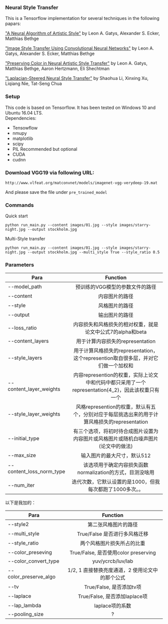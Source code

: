 ### Neural Style Transfer 
This is a Tensorflow implementation for several techniques in the following papars:

["A Neural Algorithm of Artistic Style"](https://arxiv.org/pdf/1508.06576.pdf) by Leon A. Gatys, Alexander S. Ecker, Matthias Bethge

["Image Style Transfer Using Convolutional Neural Networks"](https://www.cv-foundation.org/openaccess/content_cvpr_2016/papers/Gatys_Image_Style_Transfer_CVPR_2016_paper.pdf) by Leon A. Gatys, Alexander S. Ecker, Matthias Bethge

["Preserving Color in Neural Artistic Style Transfer"](https://arxiv.org/pdf/1606.05897.pdf) by Leon A. Gatys, Matthias Bethge, Aaron Hertzmann, Eli Shechtman

["Laplacian-Steered Neural Style Transfer"](https://arxiv.org/pdf/1707.01253.pdf) by Shaohua Li, Xinxing Xu, Liqiang Nie, Tat-Seng Chua

### Setup
This code is based on Tensorflow. It has been tested on Windows 10 and Ubuntu 16.04 LTS.  
Dependencies:  
* Tensowflow
* nmupy
* matplotlib
* scipy
* PIL
Recommended but optional
* CUDA
* cudnn

### Download VGG19 via following URL:
```
http://www.vlfeat.org/matconvnet/models/imagenet-vgg-verydeep-19.mat
```
And please save the file under ``pre_trained_model``

### Commands
  Quick start
```
python run_main.py --content images/01.jpg --style images/starry-night.jpg --output stockholm.jpg
```
  Multi-Style transfer
```
python run_main.py --content images/01.jpg --style images/starry-night.jpg --output stockholm.jpg --multi_style True --style_ratio 0.5 
```

### Parameters

| Para | Function  |
| ---------- | :-----------:  |
| --model_path  | 预训练的VGG模型的参数文件的路径    |
| --content  | 内容图片的路径    |
| --style  | 风格图片的路径    |
| --output  | 输出图片的路径    |
| --loss_ratio  | 内容损失和风格损失的相对权重，就是论文中公式7的alpha和beta    |
| --content_layers  | 用于计算内容损失的representation    |
| --style_layers  | 用于计算风格损失的representation，这个represention取自很多层，并对它们做一个加权和    |
| --content_layer_weights  | 内容represention的权重，实际上论文中和代码中都只采用了一个representation(4_2)，因此该权重只有一个    |
| --style_layer_weights  | 风格represention的权重，默认有五个，分别对应于每层挑选出来的用于计算风格损失的representation    |
| --initial_type  | 有三个选项，将初时待合成图片设置为内容图片或风格图片或随机白噪声图片(论文中的做法)    |
| --max_size  | 输入图片的最大尺寸，默认512    |
| --content_loss_norm_type  | 该选项用于确定内容损失函数normalization的方式，目测没啥用    |
| --num_iter  | 迭代次数，它默认设置的是1000，但我每次都跑了1000多次。。    |



以下是我加的：

| Para | Function  |
| ---------- | :-----------:  |
| --style2  | 第二张风格图片的路径    |
| --multi_style  | True/False 是否进行多风格迁移|
| --style_ratio  | 两个风格图片损失所占的比重    |
| --color_preseving  | True/False, 是否使用color preserving  |
| --color_convert_type  | yuv/ycrcb/luv/lab  |
| --color_preserve_algo  | 1/2, 1 直接替换亮度通道，2 使用论文中的那个公式 |
| --tv  | True/False, 是否添加tv项 |
| --laplace  | True/False, 是否添加laplace项 |
| --lap_lambda  | laplace项的系数 |
| --pooling_size  | ? |



